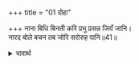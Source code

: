 +++
title = "01 दोहा"

+++
नाना बिधि बिनती करि प्रभु प्रसन्न जियँ जानि।  
नारद बोले बचन तब जोरि सरोरुह पानि॥41॥  

<details><summary>भावार्थ</summary>

 बहुत प्रकार से विनती करके और प्रभु को मन में प्रसन्न जानकर तब नारदजी कमल के समान हाथों को जोडकर वचन बोले-॥41॥  
</details>



